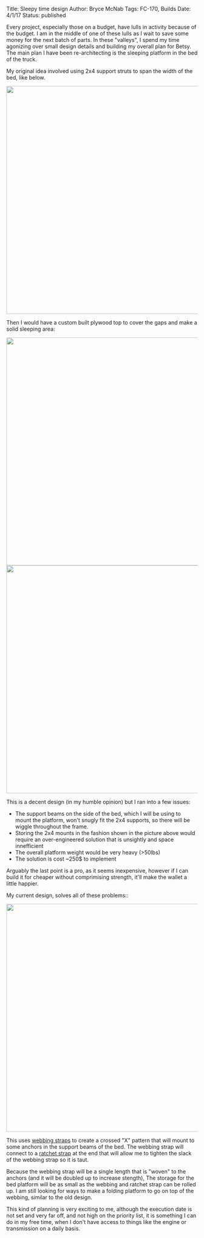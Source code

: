 Title: Sleepy time design
Author: Bryce McNab
Tags: FC-170, Builds
Date: 4/1/17
Status: published

Every project, especially those on a budget, have lulls in activity because of the budget. I am in the middle of one of these lulls as I wait to save some money for the next batch of parts. In these "valleys", I spend my time agonizing over small design details and building my overall plan for Betsy. The main plan I have been re-architecting is the sleeping platform in the bed of the truck.

My original idea involved using 2x4 support struts to span the width of the bed, like below.

<img src="https://i.imgur.com/7Id2aNH.jpg" width="600" />

Then I would have a custom built plywood top to cover the gaps and make a solid sleeping area:

<img src="https://i.imgur.com/B5V1JKV.jpg" width="600" />

<img src="https://i.imgur.com/E6g2nkd.jpg" width="600" />

This is a decent design (in my humble opinion) but I ran into a few issues:

+ The support beams on the side of the bed, which I will be using to mount the platform, won't snugly fit the 2x4 supports, so there will be wiggle throughout the frame.
+ Storing the 2x4 mounts in the fashion shown in the picture above would require an over-engineered solution that is unsightly and space innefficient
+ The overall platform weight would be very heavy (>50lbs)
+ The solution is cost ~250$ to implement

Arguably the last point is a pro, as it seems inexpensive, however if I can build it for cheaper without comprimising strength, it'll make the wallet a little happier.

My current design, solves all of these problems:: 

<img src="https://i.imgur.com/ZC63qLM.jpg" width="600" />

This uses [webbing straps](http://www.homedepot.com/p/Everbilt-1-in-Black-Webbing-Strap-810146/204808177) to create a crossed "X" pattern that will mount to some anchors in the support beams of the bed. The webbing strap will connect to a [ratchet strap](http://www.homedepot.com/p/EVEREST-1-in-x-6-ft-Ultra-Ratchet-Tie-Down-Strap-with-1500-lbs-S-Hook-2-Pack-U1001-2/203573972) at the end that will allow me to tighten the slack of the webbing strap so it is taut. 

Because the webbing strap will be a single length that is "woven" to the anchors (and it will be doubled up to increase stength), The storage for the bed platform will be as small as the webbing and ratchet strap can be rolled up. I am still looking for ways to make a folding platform to go on top of the webbing, similar to the old design.

This kind of planning is very exciting to me, although the execution date is not set and very far off, and not high on the priority list, it is something I can do in my free time, when I don't have access to things like the engine or transmission on a daily basis.
